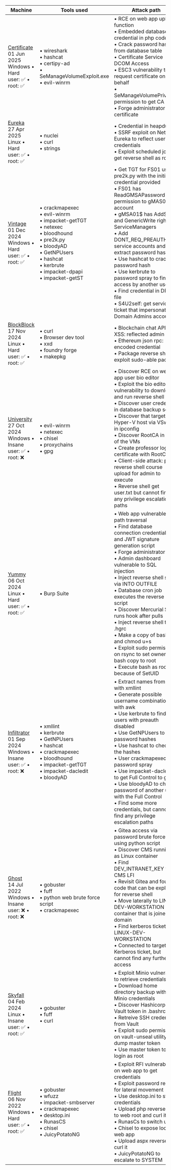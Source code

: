 |Machine|Tools used|Attack path|
|---|---|---|
|[Certificate](certificate.md)<br>01 Jun 2025<br>Windows • Hard<br>user: ✅ • root: ✅|• wireshark<br>• hashcat<br>• certipy-ad<br>• SeManageVolumeExploit.exe<br>• evil-winrm|• RCE on web app upload function<br>• Embedded database credential in php code<br>• Crack password hash from database table<br>• Certificate Service DCOM Access<br>• ESC3 vulnerability to request certificate on behalf<br>• SeManageVolumePrivilege permission to get CA<br>• Forge administrator certificate|
|[Eureka](euraka.md)<br>27 Apr 2025<br>Linux • Hard<br>user: ✅ • root: ✅|• nuclei<br>• curl<br>• strings|• Credential in heapdump<br>• SSRF exploit on Netflix Eureka to reflect user credentials<br>• Exploit scheduled job to get reverse shell as root|
|[Vintage](vintage.md)<br>01 Dec 2024<br>Windows • Hard<br>user: ✅ • root: ✅|• crackmapexec<br>• evil-winrm<br>• impacket-getTGT<br>• netexec<br>• bloodhound<br>• pre2k.py<br>• bloodyAD<br>• GetNPUsers<br>• hashcat<br>• kerbrute<br>• impacket-dpapi<br>• impacket-getST|• Get TGT for FS01 using pre2k.py with the initial credential provided<br>• FS01 has ReadGMSAPassword permission to gMAS01$ account<br>• gMSA01$ has AddSelf and GenericWrite rights to ServiceManagers<br>• Add DONT_REQ_PREAUTH to service accounts and extract password hashes<br>• Use hashcat to crack password hash<br>• Use kerbrute to password spray to find access by another user<br>• Find credential in DPAPI file<br>• S4U2self: get service ticket that impersonates a Domain Admins account|
|[BlockBlock](blockblock.md)<br>17 Nov 2024<br>Linux • Hard<br>user: ✅ • root: ✅|• curl<br>• Browser dev tool<br>• xxd<br>• foundry forge<br>• makepkg|• Blockchain chat API XSS: reflected admin JWT<br>• Ethereum json rpc: encoded credential<br>• Package reverse shell to exploit sudo-able pacman|
|[University](university.md)<br>27 Oct 2024<br>Windows • Insane<br>user: ✅ • root: ❌|• evil-winrm<br>• netexec<br>• chisel<br>• proxychains<br>• gpg|• Discover RCE on web app user bio editor<br>• Exploit the bio editor vulnerability to download and run reverse shell<br>• Discover user credential in database backup script<br>• Discover that target is Hyper-V host via VSwitch in ipconfig<br>• Discover RootCA in one of the VMs<br>• Create professor login certificate with RootCA<br>• Client-side attack: plant reverse shell course upload for admin to execute<br>• Reverse shell get user.txt but cannot find any privilege escalation paths|
|[Yummy](yummy.md)<br>06 Oct 2024<br>Linux • Hard<br>user: ✅ • root: ✅|• Burp Suite|• Web app vulnerable to path traversal<br>• Find database connection credentials and JWT signature generation script<br>• Forge administrator JWT<br>• Admin dashboard vulnerable to SQL injection<br>• Inject reverse shell script via INTO OUTFILE<br>• Database cron job executes the reverse shell script<br>• Discover Mercurial SCM runs hook after pulls<br>• Inject reverse shell to .hgrc<br>• Make a copy of bash and chmod u+s<br>• Exploit sudo permission on rsync to set owner of bash copy to root<br>• Execute bash as root because of SetUID|
|[Infiltrator](infiltrator.md)<br>01 Sep 2024<br>Windows • Insane<br>user: ✅ • root: ❌|• xmllint<br>• kerbrute<br>• GetNPUsers<br>• hashcat<br>• crackmapexec<br>• bloodhound<br>• impacket-getTGT<br>• impacket-dacledit<br>• bloodyAD|• Extract names from html with xmllint<br>• Generate possible username combinations with awk<br>• Use kerbrute to find users with preauth disabled<br>• Use GetNPUsers to get password hashes<br>• Use hashcat to check the hashes<br>• User crackmapexec to password spray<br>• Use impacket-dacledit to get Full Control to group<br>• Use bloodyAD to change password of another user with the Full Control<br>• Find some more credentials, but cannot find any privilege escalation paths|
|[Ghost](ghost.md)<br>14 Jul 2022<br>Windows • Insane<br>user: ❌ • root: ❌|• gobuster<br>• fuff<br>• python web brute force script<br>• crackmapexec|• Gitea access via password brute force using python script<br>• Discover CMS running as Linux container<br>• Find DEV_INTRANET_KEY via CMS LFI<br>• Revisit Gitea and found code that can be exploited for reverse shell<br>• Move laterally to LINUX-DEV-WORKSTATION container that is joined to domain<br>• Find kerberos ticket on LINUX-DEV-WORKSTATION<br>• Connected to target with Kerberos ticket, but cannot find any further access|
|[Skyfall](skyfall.md)<br>04 Feb 2024<br>Linux • Insane<br>user: ✅ • root: ✅|• gobuster<br>• fuff<br>• curl|• Exploit Minio vulnerable to retrieve credentials<br>• Download home directory backup with Minio credentials<br>• Discover Hashicorp Vault token in .bashrc<br>• Retreive SSH credentials from Vault<br>• Exploit sudo permission on vault-unseal utility to dump master token<br>• Use master token to login as root|
|[Flight](flight.md)<br>06 Nov 2022<br>Windows • Hard<br>user: ✅ • root: ✅|• gobuster<br>• wfuzz<br>• impacket-smbserver<br>• crackmapexec<br>• desktop.ini<br>• RunasCS<br>• chisel<br>• JuicyPotatoNG|• Exploit RFI vulnerability on web app to get credentials<br>• Exploit password reuse for lateral movement<br>• Use desktop.ini to steal credentials<br>• Upload php reverse shell to web root and curl it<br>• RunasCs to switch user<br>• Chisel to expose local web app<br>• Upload aspx reverse and curl it<br>• JuicyPotatoNG to escalate to SYSTEM|

